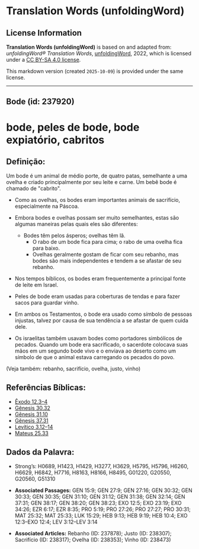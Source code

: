 # Translation Words (unfoldingWord)

## License Information

**Translation Words (unfoldingWord)** is based on and adapted from: _unfoldingWord® Translation Words_, [unfoldingWord](https://unfoldingword.org/utw), 2022, which is licensed under a [CC BY-SA 4.0 license](https://creativecommons.org/licenses/by-sa/4.0/legalcode.en).

This markdown version (created `2025-10-09`) is provided under the same license.



--------------------------------

## Bode (id: 237920)

bode, peles de bode, bode expiatório, cabritos
==============================================

Definição:
----------

Um bode é um animal de médio porte, de quatro patas, semelhante a uma ovelha e criado principalmente por seu leite e carne. Um bebê bode é chamado de "cabrito".

* Como as ovelhas, os bodes eram importantes animais de sacrifício, especialmente na Páscoa.
* Embora bodes e ovelhas possam ser muito semelhantes, estas são algumas maneiras pelas quais eles são diferentes:

    + Bodes têm pelos ásperos; ovelhas têm lã.
        + O rabo de um bode fica para cima; o rabo de uma ovelha fica para baixo.
        + Ovelhas geralmente gostam de ficar com seu rebanho, mas bodes são mais independentes e tendem a se afastar de seu rebanho.
* Nos tempos bíblicos, os bodes eram frequentemente a principal fonte de leite em Israel.
* Peles de bode eram usadas para coberturas de tendas e para fazer sacos para guardar vinho.
* Em ambos os Testamentos, o bode era usado como símbolo de pessoas injustas, talvez por causa de sua tendência a se afastar de quem cuida dele.
* Os israelitas também usavam bodes como portadores simbólicos de pecados. Quando um bode era sacrificado, o sacerdote colocava suas mãos em um segundo bode vivo e o enviava ao deserto como um símbolo de que o animal estava carregando os pecados do povo.

(Veja também: rebanho, sacrifício, ovelha, justo, vinho)

Referências Bíblicas:
---------------------

* [Êxodo 12\.3–4](https://ref.ly/Exod12:3-Exod12:4)
* [Gênesis 30\.32](https://ref.ly/Gen30:32)
* [Gênesis 31\.10](https://ref.ly/Gen31:10)
* [Gênesis 37\.31](https://ref.ly/Gen37:31)
* [Levítico 3\.12–14](https://ref.ly/Lev3:12-Lev3:14)
* [Mateus 25\.33](https://ref.ly/Matt25:33)

Dados da Palavra:
-----------------

* Strong’s: H0689, H1423, H1429, H3277, H3629, H5795, H5796, H6260, H6629, H6842, H7716, H8163, H8166, H8495, G01220, G20550, G20560, G51310

* **Associated Passages:** GEN 15:9; GEN 27:9; GEN 27:16; GEN 30:32; GEN 30:33; GEN 30:35; GEN 31:10; GEN 31:12; GEN 31:38; GEN 32:14; GEN 37:31; GEN 38:17; GEN 38:20; GEN 38:23; EXO 12:5; EXO 23:19; EXO 34:26; EZR 6:17; EZR 8:35; PRO 5:19; PRO 27:26; PRO 27:27; PRO 30:31; MAT 25:32; MAT 25:33; LUK 15:29; HEB 9:13; HEB 9:19; HEB 10:4; EXO 12:3–EXO 12:4; LEV 3:12–LEV 3:14
* **Associated Articles:** Rebanho (ID: 237878); Justo (ID: 238307); Sacrifício (ID: 238317); Ovelha (ID: 238353); Vinho (ID: 238473)

